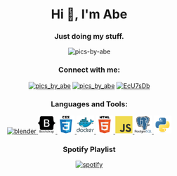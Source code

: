 <h1 align="center">Hi 👋, I'm Abe</h1>
<h3 align="center">Just doing my stuff.</h3>

<p align="center"> <img src="https://komarev.com/ghpvc/?username=pics-by-abe&label=Profile%20views&color=3effb7&style=flat-square" alt="pics-by-abe" /> </p>

<h3 align="center">Connect with me:</h3>
<p align="center">
<a href="https://twitter.com/pics_by_abe" target="blank"><img align="center" src="https://raw.githubusercontent.com/rahuldkjain/github-profile-readme-generator/master/src/images/icons/Social/twitter.svg" alt="pics_by_abe" height="30" width="40" /></a>
<a href="https://instagram.com/pics_by_abe" target="blank"><img align="center" src="https://raw.githubusercontent.com/rahuldkjain/github-profile-readme-generator/master/src/images/icons/Social/instagram.svg" alt="pics_by_abe" height="30" width="40" /></a>
<a href="https://discord.gg/EcU7sDb" target="blank"><img align="center" src="https://raw.githubusercontent.com/rahuldkjain/github-profile-readme-generator/master/src/images/icons/Social/discord.svg" alt="EcU7sDb" height="30" width="40" /></a>
</p>

<h3 align="center">Languages and Tools:</h3>
<p align="center"> <a href="https://www.blender.org/" target="_blank" rel="noreferrer"> <img src="https://download.blender.org/branding/community/blender_community_badge_white.svg" alt="blender" width="40" height="40"/> </a> <a href="https://getbootstrap.com" target="_blank" rel="noreferrer"> <img src="https://raw.githubusercontent.com/devicons/devicon/master/icons/bootstrap/bootstrap-plain-wordmark.svg" alt="bootstrap" width="40" height="40"/> </a> <a href="https://www.w3schools.com/css/" target="_blank" rel="noreferrer"> <img src="https://raw.githubusercontent.com/devicons/devicon/master/icons/css3/css3-original-wordmark.svg" alt="css3" width="40" height="40"/> </a> <a href="https://www.docker.com/" target="_blank" rel="noreferrer"> <img src="https://raw.githubusercontent.com/devicons/devicon/master/icons/docker/docker-original-wordmark.svg" alt="docker" width="40" height="40"/> </a> <a href="https://www.w3.org/html/" target="_blank" rel="noreferrer"> <img src="https://raw.githubusercontent.com/devicons/devicon/master/icons/html5/html5-original-wordmark.svg" alt="html5" width="40" height="40"/> </a> <a href="https://developer.mozilla.org/en-US/docs/Web/JavaScript" target="_blank" rel="noreferrer"> <img src="https://raw.githubusercontent.com/devicons/devicon/master/icons/javascript/javascript-original.svg" alt="javascript" width="40" height="40"/> </a> <a href="https://www.postgresql.org" target="_blank" rel="noreferrer"> <img src="https://raw.githubusercontent.com/devicons/devicon/master/icons/postgresql/postgresql-original-wordmark.svg" alt="postgresql" width="40" height="40"/> </a> <a href="https://www.python.org" target="_blank" rel="noreferrer"> <img src="https://raw.githubusercontent.com/devicons/devicon/master/icons/python/python-original.svg" alt="python" width="40" height="40"/> </a> </p>

<h3 align="center">Spotify Playlist</h3>
<p align="center"> <a href="https://open.spotify.com/playlist/1VEUIEtqPxBhp24cEsUbEM?si=eecf21ca010a4ae9" target="_blank" rel="norefferer"> <img src="[https://commons.wikimedia.org/wiki/File:Spotify_logo_with_text.svg#/media/File:Spotify_logo_without_text.svg](https://storage.googleapis.com/pr-newsroom-wp/1/2018/11/Spotify_Logo_CMYK_Green.png)https://storage.googleapis.com/pr-newsroom-wp/1/2018/11/Spotify_Logo_CMYK_Green.png" alt="spotify"/> </a>
